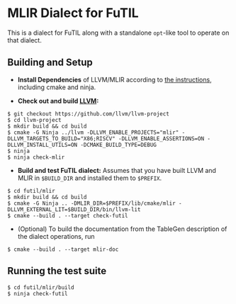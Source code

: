 # MLIR Dialect for FuTIL

This is a dialect for FuTIL along with a standalone `opt`-like tool to operate on that dialect.

## Building and Setup

- **Install Dependencies** of LLVM/MLIR according to [the
  instructions](https://mlir.llvm.org/getting_started/), including cmake and ninja.

- **Check out and build [LLVM](https://github.com/llvm/llvm-project):**

```
$ git checkout https://github.com/llvm/llvm-project
$ cd llvm-project
$ mkdir build && cd build
$ cmake -G Ninja ../llvm -DLLVM_ENABLE_PROJECTS="mlir" -DLLVM_TARGETS_TO_BUILD="X86;RISCV" -DLLVM_ENABLE_ASSERTIONS=ON -DLLVM_INSTALL_UTILS=ON -DCMAKE_BUILD_TYPE=DEBUG
$ ninja
$ ninja check-mlir
```
- **Build and test FuTIL dialect:**
Assumes that you have built LLVM and MLIR in `$BUILD_DIR` and installed them to `$PREFIX`.
```
$ cd futil/mlir
$ mkdir build && cd build
$ cmake -G Ninja .. -DMLIR_DIR=$PREFIX/lib/cmake/mlir -DLLVM_EXTERNAL_LIT=$BUILD_DIR/bin/llvm-lit
$ cmake --build . --target check-futil
```
- (Optional) To build the documentation from the TableGen description of the dialect operations, run
```
$ cmake --build . --target mlir-doc
```

## Running the test suite
```
$ cd futil/mlir/build
$ ninja check-futil
```